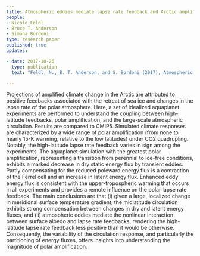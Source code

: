 ```yaml
---
title: Atmospheric eddies mediate lapse rate feedback and Arctic amplification 
people:
- Nicole Feldl
- Bruce T. Anderson 
- Simona Bordoni
type: research paper
published: true
updates:

- date: 2017-10-26
  type: publication
  text: "Feldl, N., B. T. Anderson, and S. Bordoni (2017), Atmospheric eddies mediate lapse rate feedback and Arctic amplification, Journal of Climate, 30, 9213–9224, [doi:10.1175/JCLI-D-16-0706.1](https://journals.ametsoc.org/doi/abs/10.1175/JCLI-D-16-0706.1)." 

---
```


Projections of amplified climate change in the Arctic are attributed to positive feedbacks associated with the retreat of sea ice and changes in the lapse rate of the polar atmosphere. Here, a set of idealized aquaplanet experiments are performed to understand the coupling between high-latitude feedbacks, polar amplification, and the large-scale atmospheric circulation. Results are compared to CMIP5. Simulated climate responses are characterized by a wide range of polar amplification (from none to nearly 15-K warming, relative to the low latitudes) under CO2 quadrupling. Notably, the high-latitude lapse rate feedback varies in sign among the experiments. The aquaplanet simulation with the greatest polar amplification, representing a transition from perennial to ice-free conditions, exhibits a marked decrease in dry static energy flux by transient eddies. Partly compensating for the reduced poleward energy flux is a contraction of the Ferrel cell and an increase in latent energy flux. Enhanced eddy energy flux is consistent with the upper-tropospheric warming that occurs in all experiments and provides a remote influence on the polar lapse rate feedback. The main conclusions are that (i) given a large, localized change in meridional surface temperature gradient, the midlatitude circulation exhibits strong compensation between changes in dry and latent energy fluxes, and (ii) atmospheric eddies mediate the nonlinear interaction between surface albedo and lapse rate feedbacks, rendering the high-latitude lapse rate feedback less positive than it would be otherwise. Consequently, the variability of the circulation response, and particularly the partitioning of energy fluxes, offers insights into understanding the magnitude of polar amplification.

